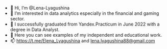 - 👋 Hi, I’m @Lena-Lyagushina
- 👀 I’m interested in data analytics especially in the financial and gaming sector.
- 🌱 I successfully graduated from Yandex.Practicum in June 2022 with a degree in Data Analyst.
- 💞️ Here you can see examples of my independent and educational work.
- 📫  https://t.me/Elena_Lyagushina and lena.lyagushina88@gmail.com

<!---
Lena-Lyagushina/Lena-Lyagushina is a ✨ special ✨ repository because its `README.md` (this file) appears on your GitHub profile.
You can click the Preview link to take a look at your changes.
--->
